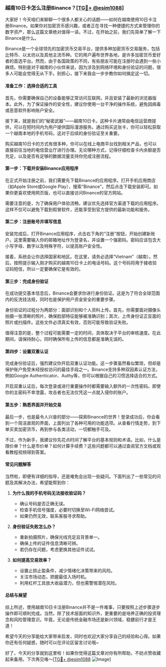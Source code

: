 ### 越南10日卡怎么注册Binance？[[TG💪+ @esim1088](https://t.me/s/esim1088)]

大家好！今天咱们来聊聊一个很多人都关心的话题——如何在越南使用10日卡注册Binance。如果你对加密货币感兴趣，或者正在寻找一种便捷的方式来管理你的数字资产，那么这篇文章绝对值得一读。不过，在开始之前，我们先简单了解一下Binance是什么。

Binance是一个全球领先的加密货币交易平台，提供多种加密货币交易服务，包括比特币、以太坊以及其他主流币种。它的用户遍布世界各地，是许多加密货币爱好者的首选平台。然而，由于各国政策的不同，有些朋友可能在注册时会遇到一些小麻烦。特别是对于越南的小伙伴来说，因为涉及到网络环境和身份验证的问题，很多人可能会觉得无从下手。别担心，接下来我会一步步教你如何搞定这一切。

#### **准备工作：选择合适的工具**

首先，你需要确保自己的设备能够正常访问互联网，并且安装了最新的浏览器版本。此外，为了保证操作的安全性，建议你使用一台干净的操作系统，避免因病毒或恶意软件影响账户安全。

接下来，就是我们的“秘密武器”——越南10日卡。这种卡片通常由电信运营商提供，可以在短时间内为用户提供国际漫游服务。通过购买这张卡，你可以轻松获取一个越南本地的手机号码，这对于后续的身份验证至关重要。

购买越南10日卡的方式有很多种，你可以在线上电商平台找到相关产品，也可以直接前往当地的电信营业厅进行办理。无论哪种方式，记得仔细检查卡内余额是否充足，以及是否有足够的数据流量支持你完成注册流程。

#### **第一步：下载并安装Binance应用程序**

在正式开始注册之前，我们需要先下载Binance的应用程序。打开手机应用商店（如Apple Store或Google Play），搜索“Binance”，然后点击下载安装即可。如果你更喜欢使用网页版，也可以直接访问Binance的官方网站。

需要注意的是，为了确保用户体验流畅，建议优先选择官方渠道下载的应用程序。这样不仅可以避免下载到假冒软件，还能享受到官方提供的最新功能和服务。

#### **第二步：注册账号并填写信息**

安装完成后，打开Binance应用程序，点击右下角的“注册”按钮，开始创建新账户。这里需要输入你的邮箱地址作为登录名，并设置一个强密码。密码应该包含大小写字母、数字以及特殊字符，以提高账户安全性。

接着，系统会让你选择国家和地区。在这里，请务必选择“Vietnam”（越南）。然后，按照提示输入刚才购买的越南10日卡上的电话号码。这个号码将用于接收验证码短信，所以一定要确保它是有效的。

#### **第三步：完成身份验证**

在成功提交基本信息后，Binance会要求你进行身份验证。这是为了符合全球范围内的反洗钱法规，同时也是保护用户资金安全的重要步骤。

身份验证的过程分为两部分：面部识别和个人资料上传。首先，你需要面对摄像头拍摄一张清晰的照片，确保脸部特征能够被准确识别；其次，上传身份证正反面的照片或扫描件。这些文件必须真实有效，否则可能导致验证失败。

值得注意的是，整个过程可能需要一定的时间，具体取决于平台的审核速度。在此期间，请保持耐心，同时确保所有上传的信息都是准确无误的。

#### **第四步：设置双重认证**

完成身份验证后，强烈建议你开启双重认证功能。这一步骤虽然看似繁琐，但却是保护账户免受未经授权访问的最佳手段之一。Binance支持多种双因素认证方法，例如Google Authenticator、Authy等，你可以根据自己的习惯选择适合的方式。

开启双重认证后，每次登录或进行重要操作时都需要输入额外的一次性密码。即使你的主密码不幸泄露，攻击者也无法仅凭这一点就入侵你的账户。

#### **第五步：熟悉界面并开始交易**

最后一步，也是最令人兴奋的部分——探索Binance的世界！登录成功后，你会看到一个简洁直观的界面，上面列出了各种可用的功能选项。从查看行情走势，到下单买卖加密货币，再到参与各类活动，一切都触手可及。

不过，作为新手，我建议你先花点时间了解平台的基本规则和术语。比如，什么是限价单？什么是市价单？如何计算手续费？这些问题都可以通过查阅官方文档或观看教程视频得到答案。

#### **常见问题解答**

当然啦，即便有详细的指导，还是难免会出现一些疑问。下面列出了一些常见的问题及其解决办法，希望能帮到你：

1. **为什么我的手机号码无法接收验证码？**
   - 确认号码是否正确无误。
   - 检查手机信号强度，必要时切换至Wi-Fi网络尝试。
   - 如果仍然无效，联系客服寻求帮助。

2. **身份验证失败怎么办？**
   - 重新拍摄照片，确保光线充足且背景单一。
   - 确保上传的证件信息清晰可辨。
   - 若仍存在问题，考虑更换其他证件试试。

3. **如何提高交易效率？**
   - 设置止损止盈条件，减少情绪化决策带来的风险。
   - 关注市场动态，把握最佳入场时机。
   - 利用杠杆工具放大收益潜力，但也需警惕潜在风险。

#### **总结与展望**

综上所述，使用越南10日卡注册Binance并不是一件难事，只要按照上述步骤逐步操作即可顺利完成。当然，除了技术层面的知识外，更重要的是培养正确的投资理念和风险管理意识。毕竟，无论是传统金融市场还是新兴领域，稳健前行才是王道！

希望今天的分享能给大家带来启发，同时也欢迎大家分享自己的经验和心得。如果你还有任何疑惑，随时可以在评论区留言讨论哦~

好了，今天的分享就到这里啦！如果你觉得这篇文章对你有所帮助，不妨点赞收藏起来备用。下次再见咯～[[TG💪+ @esim1088](https://t.me/s/esim1088) ![Image](https://i.postimg.cc/4NQfJmqS/Snipaste-2025-05-13-00-14-12.png)]